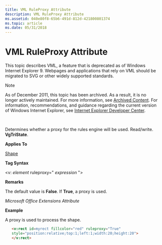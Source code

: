 ```yaml
---
title: VML RuleProxy Attribute
description: VML RuleProxy Attribute
ms.assetid: 040e80f8-65b6-491d-812d-421800801374
ms.topic: article
ms.date: 05/31/2018
---
```


# VML RuleProxy Attribute

This topic describes VML, a feature that is deprecated as of Windows Internet Explorer 9. Webpages and applications that rely on VML should be migrated to SVG or other widely supported standards.

> [!Note]  
> As of December 2011, this topic has been archived. As a result, it is no longer actively maintained. For more information, see [Archived Content](https://docs.microsoft.com/previous-versions/windows/internet-explorer/ie-developer/). For information, recommendations, and guidance regarding the current version of Windows Internet Explorer, see [Internet Explorer Developer Center](https://go.microsoft.com/fwlink/p/?linkid=204313).

 

Determines whether a proxy for the rules engine will be used. Read/write. **VgTriState**.

**Applies To**

[Shape](shape-element--vml.md)

**Tag Syntax**

<v: *element* ruleproxy=" *expression* ">

**Remarks**

The default value is **False**. If **True**, a proxy is used.

*Microsoft Office Extensions Attribute*

**Example**

A proxy is used to process the shape.


```HTML
   <v:rect id=myrect fillcolor="red" ruleproxy="True"
   style="position:relative;top:1;left:1;width:20;height:20">
   </v:rect>
```



 

 




